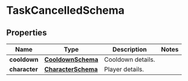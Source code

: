 

# TaskCancelledSchema


## Properties

| Name | Type | Description | Notes |
|------------ | ------------- | ------------- | -------------|
|**cooldown** | [**CooldownSchema**](CooldownSchema.md) | Cooldown details. |  |
|**character** | [**CharacterSchema**](CharacterSchema.md) | Player details. |  |



